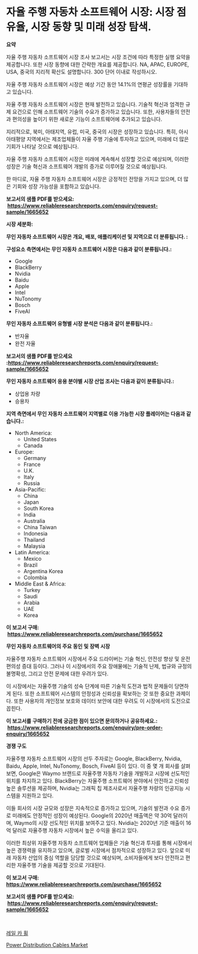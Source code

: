 <p><h1>자율 주행 자동차 소프트웨어 시장: 시장 점유율, 시장 동향 및 미래 성장 탐색.</h1></p><p><strong>요약</strong></p>
<p><p>자율 주행 자동차 소프트웨어 시장 조사 보고서는 시장 조건에 따라 특정한 실행 요약을 제공합니다. 또한 시장 동향에 대한 간략한 개요를 제공합니다. NA, APAC, EUROPE, USA, 중국의 지리적 확산도 설명합니다. 300 단어 이내로 작성하시오. </p><p>자율 주행 자동차 소프트웨어 시장은 예상 기간 동안 14.1%의 연평균 성장률을 기대하고 있습니다.</p><p>자율 주행 자동차 소프트웨어 시장은 현재 발전하고 있습니다. 기술적 혁신과 엄격한 규제 요건으로 인해 소프트웨어 기술의 수요가 증가하고 있습니다. 또한, 사용자들의 안전과 편의성을 높이기 위한 새로운 기능이 소프트웨어에 추가되고 있습니다.</p><p>지리적으로, 북미, 아태지역, 유럽, 미국, 중국의 시장은 성장하고 있습니다. 특히, 아시아태평양 지역에서는 제조업체들이 자율 주행 기술에 투자하고 있으며, 미래에 더 많은 기회가 나타날 것으로 예상됩니다.</p><p>자율 주행 자동차 소프트웨어 시장은 미래에 계속해서 성장할 것으로 예상되며, 이러한 성장은 기술 혁신과 소프트웨어 개발의 증가로 이루어질 것으로 예상됩니다.</p><p>한 마디로, 자율 주행 자동차 소프트웨어 시장은 긍정적인 전망을 가지고 있으며, 더 많은 기회와 성장 가능성을 포함하고 있습니다.</p></p>
<p><strong>보고서의 샘플 PDF를 받으세요: &nbsp;<a href="https://www.reliableresearchreports.com/enquiry/request-sample/1665652">https://www.reliableresearchreports.com/enquiry/request-sample/1665652</a></strong></p>
<p><strong>시장 세분화:</strong></p>
<p><strong> 무인 자동차 소프트웨어 시장은 개요, 배포, 애플리케이션 및 지역으로 더 분류됩니다. :</strong></p>
<p><strong>구성요소 측면에서는 무인 자동차 소프트웨어 시장은 다음과 같이 분류됩니다.:</strong></p>
<p><ul><li>Google</li><li>BlackBerry</li><li>Nvidia</li><li>Baidu</li><li>Apple</li><li>Intel</li><li>NuTonomy</li><li>Bosch</li><li>FiveAI</li></ul></p>
<p><strong> 무인 자동차 소프트웨어 유형별 시장 분석은 다음과 같이 분류됩니다.:</strong></p>
<p><ul><li>반자율</li><li>완전 자율</li></ul></p>
<p><strong>보고서의 샘플 PDF를 받으세요 :<a href="https://www.reliableresearchreports.com/enquiry/request-sample/1665652">https://www.reliableresearchreports.com/enquiry/request-sample/1665652</a></strong></p>
<p><strong> 무인 자동차 소프트웨어 응용 분야별 시장 산업 조사는 다음과 같이 분류됩니다.:</strong></p>
<p><ul><li>상업용 차량</li><li>승용차</li></ul></p>
<p><strong>지역 측면에서 무인 자동차 소프트웨어 지역별로 이용 가능한 시장 플레이어는 다음과 같습니다.:</strong></p>
<p><ul>
    <li>
        North America:
        <ul>
            <li>United States</li>
            <li>Canada</li>
        </ul>
    </li>
    <li>
        Europe:
        <ul>
            <li>Germany</li>
            <li>France</li>
            <li>U.K.</li>
            <li>Italy</li>
            <li>Russia</li>
        </ul>
    </li>
    <li>
        Asia-Pacific:
        <ul>
            <li>China</li>
            <li>Japan</li>
            <li>South Korea</li>
            <li>India</li>
            <li>Australia</li>
            <li>China Taiwan</li>
            <li>Indonesia</li>
            <li>Thailand</li>
            <li>Malaysia</li>
        </ul>
    </li>
    <li>
        Latin America:
        <ul>
            <li>Mexico</li>
            <li>Brazil</li>
            <li>Argentina Korea</li>
            <li>Colombia</li>
        </ul>
    </li>
    <li>
        Middle East & Africa:
        <ul>
            <li>Turkey</li>
            <li>Saudi</li>
            <li>Arabia</li>
            <li>UAE</li>
            <li>Korea</li>
        </ul>
    </li>
    </ul></p>
<p><strong>이 보고서 구매: &nbsp;<a href="https://www.reliableresearchreports.com/purchase/1665652">https://www.reliableresearchreports.com/purchase/1665652</a></strong></p>
<p><strong>무인 자동차 소프트웨어의 주요 동인 및 장벽 시장</strong></p>
<p><p>자율주행 자동차 소프트웨어 시장에서 주요 드라이버는 기술 혁신, 안전성 향상 및 운전 편의성 증대 등이다. 그러나 이 시장에서의 주요 장애물에는 기술적 난제, 법규와 규정의 불명확성, 그리고 안전 문제에 대한 우려가 있다.</p><p>이 시장에서는 자율주행 기술의 성숙 단계에 따른 기술적 도전과 법적 문제들이 당면하게 된다. 또한 소프트웨어 시스템의 안정성과 신뢰성을 확보하는 것 또한 중요한 과제이다. 또한 사용자의 개인정보 보호와 데이터 보안에 대한 우려도 이 시장에서의 도전으로 꼽힌다.</p></p>
<p><strong>이 보고서를 구매하기 전에 궁금한 점이 있으면 문의하거나 공유하세요.: &nbsp;<a href="https://www.reliableresearchreports.com/enquiry/pre-order-enquiry/1665652">https://www.reliableresearchreports.com/enquiry/pre-order-enquiry/1665652</a></strong></p>
<p><strong>경쟁 구도</strong></p>
<p><p>자율주행 자동차 소프트웨어 시장의 선두 주자로는 Google, BlackBerry, Nvidia, Baidu, Apple, Intel, NuTonomy, Bosch, FiveAI 등이 있다. 이 중 몇 개 회사를 살펴보면, Google은 Waymo 브랜드로 자율주행 자동차 기술을 개발하고 시장에 선도적인 위치를 차지하고 있다. BlackBerry는 자율주행 소프트웨어 분야에서 안전하고 신뢰성 높은 솔루션을 제공하며, Nvidia는 그래픽 칩 제조사로서 자율주행 차량의 인공지능 시스템을 지원하고 있다.</p><p>이들 회사의 시장 규모와 성장은 지속적으로 증가하고 있으며, 기술의 발전과 수요 증가로 미래에도 안정적인 성장이 예상된다. Google의 2020년 매출액은 약 30억 달러이며, Waymo의 시장 선도적인 위치를 보여주고 있다. Nvidia는 2020년 기준 매출이 16억 달러로 자율주행 자동차 시장에서 높은 수익을 올리고 있다.</p><p>이러한 최상위 자율주행 자동차 소프트웨어 업체들은 기술 혁신과 투자를 통해 시장에서 높은 경쟁력을 유지하고 있으며, 글로벌 시장에서 점차적으로 성장하고 있다. 앞으로 미래 자동차 산업의 중심 역할을 담당할 것으로 예상되며, 소비자들에게 보다 안전하고 편리한 자율주행 기술을 제공할 것으로 기대된다.</p></p>
<p><strong>이 보고서 구매: &nbsp; <a href="https://www.reliableresearchreports.com/purchase/1665652">https://www.reliableresearchreports.com/purchase/1665652</a></strong></p>
<p><strong>보고서의 샘플 PDF를 받으세요: &nbsp;<a href="https://www.reliableresearchreports.com/enquiry/request-sample/1665652">https://www.reliableresearchreports.com/enquiry/request-sample/1665652</a></strong><strong></strong></p>
<p>&nbsp;</p>
<p><p><a href="https://medium.com/@francescaove76856/%EB%A0%88%EC%9D%BC%EC%B9%B4-%ED%9C%A0-%EC%8B%9C%EC%9E%A5-%EC%9D%B8%EC%82%AC%EC%9D%B4%ED%8A%B8-%EC%8B%9C%EC%9E%A5-%EB%8F%99%ED%96%A5-%EC%84%B1%EC%9E%A5-2024%EB%85%84%EB%B6%80%ED%84%B0-2031%EB%85%84%EA%B9%8C%EC%A7%80-%EC%98%88%EC%B8%A1-236d91ffdf4b">레일 카 휠</a></p><p><a href="https://github.com/RickHolmes3/Market-Research-Report-List-4/blob/main/power-distribution-cables-market.md">Power Distribution Cables Market</a></p></p>